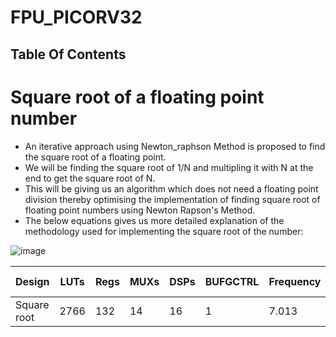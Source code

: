 # FPU_PICORV32
## Table Of Contents


# Square root of a floating point number

* An iterative approach using Newton_raphson Method is proposed to find the square root of a floating point.
* We will be finding the square root of 1/N and multipling it with N at the end to get the square root of N.
* This will be giving us an algorithm which does not need a floating point division thereby optimising the implementation of finding square root of floating point numbers using Newton Rapson's Method.
* The below equations gives us more detailed explanation of the methodology used for implementing the square root of the number:
    
![image](https://github.com/V-Pranathi/FPU_PICORV32/assets/140998470/f2162eba-ac3e-44b7-84a8-18d7abfd3861)  

| Design   |  LUTs   | Regs   |  MUXs |  DSPs  |  BUFGCTRL  |  Frequency  |  ADP * 10^4  | 
| -------- | ------- | ------ | ----- | ------ | ---------- | ----------- | ------------ |
| Square root  | 2766 | 132   | 14    | 16     |     1      |  7.013      |  426.92      |



